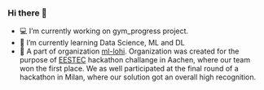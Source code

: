 ### Hi there 👋

- 💻 I’m currently working on gym_progress project.
- 🔭 I’m currently learning Data Science, ML and DL
- 👥 A part of organization [ml-lohi](https://github.com/ml-lohi). Organization was created for the purpose of [EESTEC](https://eestec.net) hackathon challange in Aachen, where our team won the first place. We as well participated at the final round of a hackathon in Milan, where our solution got an overall high recognition.
